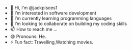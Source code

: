 - 👋 Hi, I’m @jackpisces1
- 👀 I’m interested in software development
- 🌱 I’m currently learning programming languages
- 💞️ I’m looking to collaborate on building my coding skills
- 📫 How to reach me ...
- 😄 Pronouns: He.
- ⚡ Fun fact: Travelling,Watching movies.

<!---
jackpisces1/jackpisces1 is a ✨ special ✨ repository because its `README.md` (this file) appears on your GitHub profile.
You can click the Preview link to take a look at your changes.
--->

